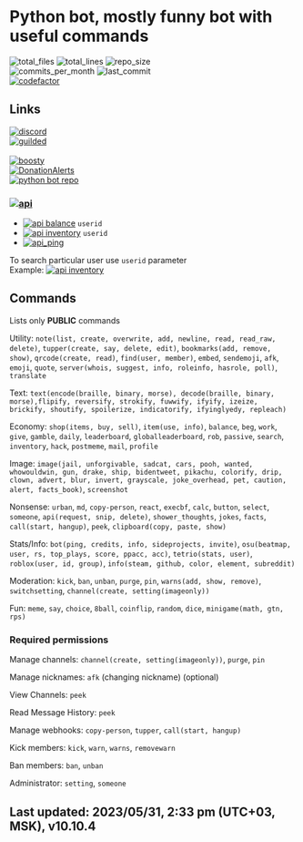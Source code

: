 # Python bot, mostly funny bot with useful commands

![total_files](https://img.shields.io/github/directory-file-count/maxy-dev/pythonbot?label=total%20files) ![total_lines](https://img.shields.io/tokei/lines/github/1randomguyspecial/pythonbot) ![repo_size](https://img.shields.io/github/repo-size/maxy-dev/pythonbot) \
![commits_per_month](https://img.shields.io/github/commit-activity/m/1randomguyspecial/pythonbot) ![last_commit](https://img.shields.io/github/last-commit/maxy-dev/pythonbot/main) \
[![codefactor](https://img.shields.io/codefactor/grade/github/maxy-dev/pythonbot/main?label=codefactor&logo=codefactor)](https://www.codefactor.io/repository/github/maxy-dev/pythonbot)

## Links

[![discord](https://img.shields.io/discord/910131051320475648?color=5865F2&label=Support%20server&logo=discord&logoColor=white)](https://discord.gg/jRK82RNx73) \
[![guilded](https://img.shields.io/badge/Guilded%20Support%20server-keNWeOPp-yellow)](https://www.guilded.gg/i/keNWeOPp?cid=bec0dc7b-4b97-41c7-aaa4-513d3e53f5e7&intent=chat) \
\
[![boosty](https://img.shields.io/badge/Support%20me%20on-Boosty!-orange)](https://boosty.to/number1) \
[![DonationAlerts](https://img.shields.io/badge/Support%20me%20on-DonationAlerts!-yellow)](https://www.donationalerts.com/r/maxy1) \
[![python bot repo](https://img.shields.io/badge/Github%20repo-Python%20Bot-blue?logo=github&logoColor=white&labelColor=24282d)](https://github.com/1randomguyspecial/pythonbot)

### [![api](https://img.shields.io/badge/API-e7641b?logo=replit&logoColor=white)](https://pb.number2d.repl.co/) 
- [![api balance](https://img.shields.io/badge/-api%2Fbalance-e7641b?logo=replit&logoColor=white)](https://pb.number2d.repl.co/api/balance) `userid`
- [![api inventory](https://img.shields.io/badge/-api%2Finventory-e7641b?logo=replit&logoColor=white)](https://pb.number2d.repl.co/api/inventory) `userid`
- [![api_ping](https://img.shields.io/badge/-api%2Fping-e7641b?logo=replit&logoColor=white)](https://pb.number2d.repl.co/api/ping)

To search particular user use `userid` parameter \
Example: [![api inventory](https://img.shields.io/badge/-%2Fbalance%3Fuserid%3D439788095483936768-e7641b?logo=replit&logoColor=white)](https://pb.number2d.repl.co/api/balance?userid=439788095483936768)

## Commands

Lists only **__PUBLIC__** commands

Utility: `note(list, create, overwrite, add, newline, read, read_raw, delete)`, `tupper(create, say, delete, edit)`, `bookmarks(add, remove, show)`, `qrcode(create, read)`, `find(user, member)`, `embed`, `sendemoji`, `afk`, `emoji`, `quote`, `server(whois, suggest, info, roleinfo, hasrole, poll)`, `translate`

Text: `text(encode(braille, binary, morse), decode(braille, binary, morse),flipify, reversify, strokify, fuwwify, ifyify, izeize, brickify, shoutify, spoilerize, indicatorify, ifyinglyedy, repleach)`

Economy: `shop(items, buy, sell)`, `item(use, info)`, `balance`, `beg`, `work`, `give`, `gamble`, `daily`, `leaderboard`, `globalleaderboard`, `rob`, `passive`, `search`, `inventory`, `hack`, `postmeme`, `mail`, `profile`

Image: `image(jail, unforgivable, sadcat, cars, pooh, wanted, whowouldwin, gun, drake, ship, bidentweet, pikachu, colorify, drip, clown, advert, blur, invert, grayscale, joke_overhead, pet, caution, alert, facts_book)`, `screenshot`

Nonsense: `urban`, `md`, `copy-person`, `react`, `execbf`, `calc`, `button`, `select`, `someone`, `api(request, snip, delete)`, `shower_thoughts`, `jokes`, `facts`, `call(start, hangup)`, `peek`, `clipboard(copy, paste, show)`

Stats/Info: `bot(ping, credits, info, sideprojects, invite)`, `osu(beatmap, user, rs, top_plays, score, ppacc, acc)`, `tetrio(stats, user)`, `roblox(user, id, group)`, `info(steam, github, color, element, subreddit)`

Moderation: `kick`, `ban`, `unban`, `purge`, `pin`, `warns(add, show, remove)`, `switchsetting`, `channel(create, setting(imageonly))`

Fun: `meme`, `say`, `choice`, `8ball`, `coinflip`, `random`, `dice`, `minigame(math, gtn, rps)`

### Required permissions

Manage channels: `channel(create, setting(imageonly))`, `purge`, `pin`

Manage nicknames: `afk` (changing nickname) (optional)

View Channels: `peek`

Read Message History: `peek`

Manage webhooks: `copy-person`, `tupper`, `call(start, hangup)`

Kick members: `kick`, `warn`, `warns`, `removewarn`

Ban members: `ban`, `unban`

Administrator: `setting`, `someone`

## Last updated: 2023/05/31, 2:33 pm (UTC+03, MSK), v10.10.4
